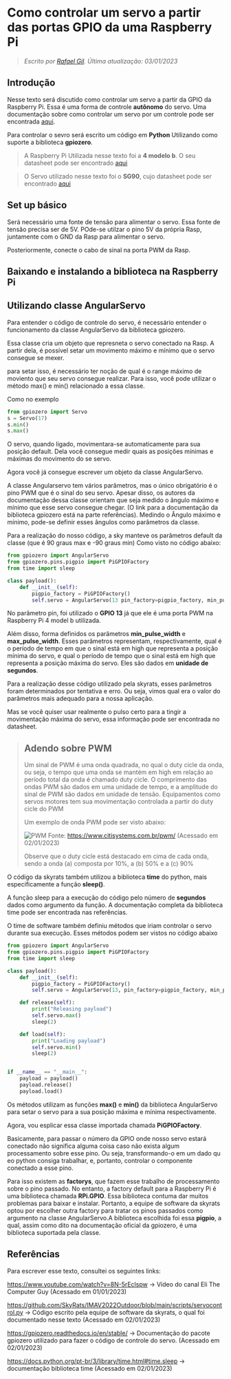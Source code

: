 # Como controlar um servo a partir das portas GPIO da uma Raspberry Pi

> *Escrito por [Rafael Gil](https://github.com/printRafaelprog). Última atualização: 03/01/2023*

## Introdução 

Nesse texto será discutido como controlar um servo a partir da GPIO da Raspberry Pi. Essa é uma forma de controle **autônomo** do servo. Uma documentação sobre como controlar um servo por um controle pode ser encontrada [aqui](https://skyrats.github.io/knowledge_base/docs/Componentes%20-%20M%C3%B3dulos/Como_controlar_servo_pela_controladora_de_voo). 

Para controlar o sevro será escrito um código em **Python** Utilizando como suporte a biblioteca **gpiozero**. 

> A Raspberry Pi Utilizada nesse texto foi a **4 modelo b**. O seu datasheet pode ser encontrado [aqui](https://datasheets.raspberrypi.com/rpi4/raspberry-pi-4-datasheet.pdf) 

> O Servo utilizado nesse texto foi o **SG90**, cujo datasheet pode ser encontrado [aqui](http://www.ee.ic.ac.uk/pcheung/teaching/DE1_EE/stores/sg90_datasheet.pdf)

## Set up básico

Será necessário uma fonte de tensão para alimentar o servo. Essa fonte de tensão precisa ser de 5V. POde-se utilzar o pino 5V da própria Rasp, juntamente com o GND da Rasp para alimentar o servo. 

Posteriormente, conecte o cabo de sinal na porta PWM da Rasp. 

## Baixando e instalando a biblioteca na Raspberry Pi 

## Utilizando classe AngularServo

Para entender o código de controle do servo, é necessário entender o funcionamento da classe AngularServo da biblioteca gpiozero. 

Essa classe cria um objeto que represneta o servo conectado na Rasp. A partir dela, é possível setar um movimento máximo e mínimo que o servo consegue se mexer. 

para setar isso, é necessário ter noção de qual é o range máximo de moviento que seu servo consegue realizar. Para isso, você pode utilizar o método max() e min() relacionado a essa classe. 

Como no exemplo

```python
from gpiozero import Servo
s = Servo(17)
s.min()
s.max()
```

O servo, quando ligado, movimentara-se automaticamente para sua posição default. Dela você consegue medir quais as posições mínimas e máximas do movimento do se servo. 

Agora você já consegue escrever um objeto da classe AngularServo. 

A classe Angularservo tem vários parâmetros, mas o único obrigatório é o pino PWM que é o sinal do seu servo. Apesar disso, os autores da documentação dessa classe orientam que seja medido o ângulo máximo e mínimo que esse servo consegue chegar. (O link para a documentação da biblioteca gpiozero está na parte referências). Medindo o Ângulo máximo e mínimo, pode-se definir esses ângulos como parâmetros da classe. 

Para a realização do nosso código, a sky manteve os parâmetros default da classe (que é 90 graus max e -90 graus min) Como visto no código abaixo:

```python
from gpiozero import AngularServo
from gpiozero.pins.pigpio import PiGPIOFactory
from time import sleep

class payload():
	def __init__(self):
		pigpio_factory = PiGPIOFactory()
		self.servo = AngularServo(13 pin_factory=pigpio_factory, min_pulse_width=0.0010, max_pulse_width=0.0017)
```

No parâmetro pin, foi utilizado o **GPIO 13** já que ele é uma porta PWM na Raspberry Pi 4 model b utilizada. 

Além disso, forma definidos os parâmetros **min_pulse_width** e **max_pulse_width**. Esses parâmetros representam, respectivamente, qual é o período de tempo em que o sinal está em high que representa a posição mínima do servo, e qual o período de tempo que o sinal está em high que representa a posição máxima do servo. Eles são dados em **unidade de segundos**. 

Para a realização desse código utilizado pela skyrats, esses parâmetros foram determinados por tentativa e erro. Ou seja, vimos qual era o valor do parâmetros mais adequado para a nossa aplicação. 

Mas se você quiser usar realmente o pulso certo para a tingir a movimentação máxima do servo, essa informação pode ser encontrada no datasheet. 

>## Adendo sobre PWM
>Um sinal de PWM é uma onda quadrada, no qual o duty cicle da onda, ou seja, o tempo que uma onda se mantém em high em relação ao período total da onda é chamado duty cicle. O comprimento das ondas PWM são dados em uma unidade de tempo, e a amplitude do sinal de PWM são dados em unidade de tensão. Equipamentos como servos motores tem sua movimentação controlada a partir do duty cicle do PWM
>
>Um exemplo de onda PWM pode ser visto abaixo:
>
>![PWM](./assets/PWM.png)
>Fonte: https://www.citisystems.com.br/pwm/ (Acessado em 02/01/2023)
>
>Observe que o duty cicle está destacado em cima de cada onda, sendo a onda (a) composta por 10%, a (b) 50% e a (c) 90%

O código da skyrats também utilizou a biblioteca **time** do python, mais especificamente a função **sleep()**. 

A função sleep para a execução do código pelo número de **segundos** dados como argumento da função. A documentação completa da biblioteca time pode ser encontrada nas referências.

O time de software também definiu métodos que iriam controlar o servo durante sua execução. Esses métodos podem ser vistos no código abaixo

```Python
from gpiozero import AngularServo
from gpiozero.pins.pigpio import PiGPIOFactory
from time import sleep

class payload():
	def __init__(self):
		pigpio_factory = PiGPIOFactory()
		self.servo = AngularServo(13, pin_factory=pigpio_factory, min_pulse_width=0.0010, max_pulse_width=0.0017)

	def release(self):
		print("Releasing payload")
		self.servo.max()
		sleep(2)

	def load(self):
		print("Loading payload")
		self.servo.min()
		sleep(2)


if __name__ == "__main__":
	payload = payload()
	payload.release()
	payload.load()
```

Os métodos utilizam as funções **max()** e **min()** da biblioteca AngularServo para setar o servo para a sua posição máxima e mínima respectivamente. 

Agora, vou esplicar essa classe importada chamada **PiGPIOFactory**. 

Basicamente, para passar o número da GPIO onde nosso servo estará conectado não significa alguma coisa caso não exista algum processamento sobre esse pino. Ou seja, transformando-o em um dado qu eo python consiga trabalhar, e, portanto, controlar o componente conectado a esse pino. 

Para isso existem as **factorys**, que fazem esse trabalho de processamento sobre o pino passado. No entanto, a factory default para a Raspberry Pi é uma biblioteca chamada **RPi.GPIO**. Essa biblioteca contuma dar muitos problemas para baixar e instalar. Portanto, a equipe de software da skyrats optou por escolher outra factory para tratar os pinos passados como argumento na classe AngularServo.A biblioteca escolhida foi essa **pigpio**, a qual, assim como dito na documentação oficial da gpiozero, é uma biblioteca suportada pela classe. 


## Referências

Para escrever esse texto, consultei os seguintes links:

https://www.youtube.com/watch?v=8N-5rEclspw -> Vídeo do canal Eli The Computer Guy (Acessado em 01/01/2023)

https://github.com/SkyRats/IMAV2022Outdoor/blob/main/scripts/servocontrol.py -> Código escrito pela equipe de software da skyrats, o qual foi documentado nesse texto (Acessado em 02/01/2023)

https://gpiozero.readthedocs.io/en/stable/ -> Documentação do pacote gpiozero utilizado para fazer o código de controle do servo. (Acessado em 02/01/2023)

https://docs.python.org/pt-br/3/library/time.html#time.sleep -> documentação biblioteca time (Acessado em 02/01/2023)
